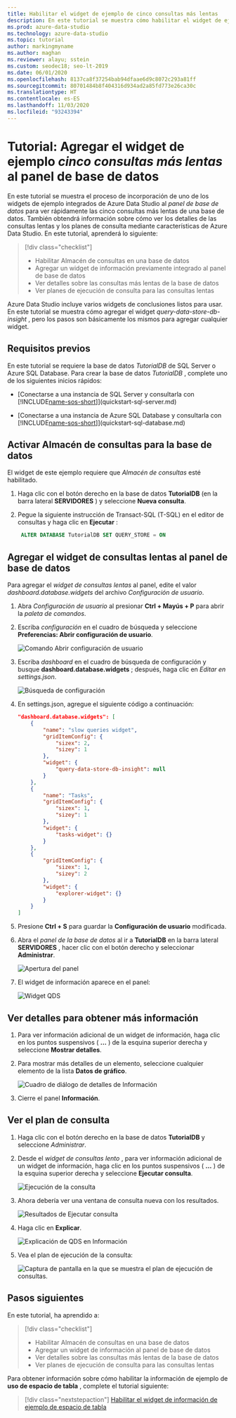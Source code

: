 ```yaml
---
title: Habilitar el widget de ejemplo de cinco consultas más lentas
description: En este tutorial se muestra cómo habilitar el widget de ejemplo de cinco consultas más lentas en el panel de base de datos.
ms.prod: azure-data-studio
ms.technology: azure-data-studio
ms.topic: tutorial
author: markingmyname
ms.author: maghan
ms.reviewer: alayu; sstein
ms.custom: seodec18; seo-lt-2019
ms.date: 06/01/2020
ms.openlocfilehash: 8137ca8f37254bab94dfaae6d9c8072c293a81ff
ms.sourcegitcommit: 80701484b8f404316d934ad2a85fd773e26ca30c
ms.translationtype: HT
ms.contentlocale: es-ES
ms.lasthandoff: 11/03/2020
ms.locfileid: "93243394"
---
```

# <a name="tutorial-add-the-five-slowest-queries-sample-widget-to-the-database-dashboard"></a>Tutorial: Agregar el widget de ejemplo *cinco consultas más lentas* al panel de base de datos

En este tutorial se muestra el proceso de incorporación de uno de los widgets de ejemplo integrados de Azure Data Studio al *panel de base de datos* para ver rápidamente las cinco consultas más lentas de una base de datos. También obtendrá información sobre cómo ver los detalles de las consultas lentas y los planes de consulta mediante características de Azure Data Studio. En este tutorial, aprenderá lo siguiente:

> [!div class="checklist"]
> * Habilitar Almacén de consultas en una base de datos
> * Agregar un widget de información previamente integrado al panel de base de datos
> * Ver detalles sobre las consultas más lentas de la base de datos
> * Ver planes de ejecución de consulta para las consultas lentas

Azure Data Studio incluye varios widgets de conclusiones listos para usar. En este tutorial se muestra cómo agregar el widget *query-data-store-db-insight* , pero los pasos son básicamente los mismos para agregar cualquier widget.

## <a name="prerequisites"></a>Requisitos previos

En este tutorial se requiere la base de datos *TutorialDB* de SQL Server o Azure SQL Database. Para crear la base de datos *TutorialDB* , complete uno de los siguientes inicios rápidos:

* [Conectarse a una instancia de SQL Server y consultarla con [!INCLUDE[name-sos-short](../includes/name-sos-short.md)]](quickstart-sql-server.md)

* [Conectarse a una instancia de Azure SQL Database y consultarla con [!INCLUDE[name-sos-short](../includes/name-sos-short.md)]](quickstart-sql-database.md)

## <a name="turn-on-query-store-for-your-database"></a>Activar Almacén de consultas para la base de datos

El widget de este ejemplo requiere que *Almacén de consultas* esté habilitado.

1. Haga clic con el botón derecho en la base de datos **TutorialDB** (en la barra lateral **SERVIDORES** ) y seleccione **Nueva consulta**.

2. Pegue la siguiente instrucción de Transact-SQL (T-SQL) en el editor de consultas y haga clic en **Ejecutar** :

   ```sql
    ALTER DATABASE TutorialDB SET QUERY_STORE = ON
   ```

## <a name="add-the-slow-queries-widget-to-your-database-dashboard"></a>Agregar el widget de consultas lentas al panel de base de datos

Para agregar el *widget de consultas lentas* al panel, edite el valor *dashboard.database.widgets* del archivo *Configuración de usuario*.

1. Abra *Configuración de usuario* al presionar **Ctrl + Mayús + P** para abrir la *paleta de comandos*.

2. Escriba *configuración* en el cuadro de búsqueda y seleccione **Preferencias: Abrir configuración de usuario**.

   ![Comando Abrir configuración de usuario](./media/tutorial-qds-sql-server/open-user-settings.png)

3. Escriba *dashboard* en el cuadro de búsqueda de configuración y busque **dashboard.database.widgets** ; después, haga clic en *Editar en settings.json*.

   ![Búsqueda de configuración](./media/tutorial-qds-sql-server/search-settings.png)

4. En settings.json, agregue el siguiente código a continuación:

   ```json
   "dashboard.database.widgets": [
       {
           "name": "slow queries widget",
           "gridItemConfig": {
               "sizex": 2,
               "sizey": 1
           },
           "widget": {
               "query-data-store-db-insight": null
           }
       },
       {
           "name": "Tasks",
           "gridItemConfig": {
               "sizex": 1,
               "sizey": 1
           },
           "widget": {
               "tasks-widget": {}
           }
       },
       {
           "gridItemConfig": {
               "sizex": 1,
               "sizey": 2
           },
           "widget": {
               "explorer-widget": {}
           }
       }
   ]
   ```

5. Presione **Ctrl + S** para guardar la **Configuración de usuario** modificada.

6. Abra el *panel de la base de datos* al ir a **TutorialDB** en la barra lateral **SERVIDORES** , hacer clic con el botón derecho y seleccionar **Administrar**.

   ![Apertura del panel](./media/tutorial-qds-sql-server/insight-open-dashboard.png)

7. El widget de información aparece en el panel:

   ![Widget QDS](./media/tutorial-qds-sql-server/insight-qds-result.png)

## <a name="view-insight-details-for-more-information"></a>Ver detalles para obtener más información

1. Para ver información adicional de un widget de información, haga clic en los puntos suspensivos ( **...** ) de la esquina superior derecha y seleccione **Mostrar detalles**.

2. Para mostrar más detalles de un elemento, seleccione cualquier elemento de la lista **Datos de gráfico**.

   ![Cuadro de diálogo de detalles de Información](./media/tutorial-qds-sql-server/insight-details-dialog.png)

3. Cierre el panel **Información**.

## <a name="view-the-query-plan"></a>Ver el plan de consulta

1. Haga clic con el botón derecho en la base de datos **TutorialDB** y seleccione *Administrar*.

2. Desde el *widget de consultas lento* , para ver información adicional de un widget de información, haga clic en los puntos suspensivos ( **...** ) de la esquina superior derecha y seleccione **Ejecutar consulta**.

    ![Ejecución de la consulta](media/tutorial-qds-sql-server/run-query.png)

3. Ahora debería ver una ventana de consulta nueva con los resultados.

    ![Resultados de Ejecutar consulta](media/tutorial-qds-sql-server/run-query-results.png)

4. Haga clic en **Explicar**.

   ![Explicación de QDS en Información](./media/tutorial-qds-sql-server/insight-qds-explain.png)

5. Vea el plan de ejecución de la consulta:

   ![Captura de pantalla en la que se muestra el plan de ejecución de consultas.](./media/tutorial-qds-sql-server/showplan.png)

## <a name="next-steps"></a>Pasos siguientes

En este tutorial, ha aprendido a:
> [!div class="checklist"]
> * Habilitar Almacén de consultas en una base de datos
> * Agregar un widget de información al panel de base de datos
> * Ver detalles sobre las consultas más lentas de la base de datos
> * Ver planes de ejecución de consulta para las consultas lentas

Para obtener información sobre cómo habilitar la información de ejemplo de **uso de espacio de tabla** , complete el tutorial siguiente:

> [!div class="nextstepaction"]
> [Habilitar el widget de información de ejemplo de espacio de tabla](tutorial-table-space-sql-server.md)